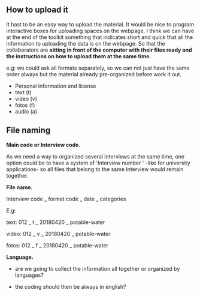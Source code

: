 ## How to upload it

It hast to be an easy way to upload the material. It would be nice to program interactive boxes for uploading spaces
on the webpage. I think we can have at the end of the toolkit something that indicates short and quick that all the information  to uploading the data is on the webpage.
So that the collaborators are **sitting in front of the computer with their files ready and the instructions on how to upload them at the same time.**

e.g: we could ask all formats separately, so we can not just have the same order always but the material already pre-organized before work it out.

* Personal information and license
* text  (t)
* video  (v)
* fotos  (f)
* audio  (a)


## File naming

**Main code or Interview code.**

As we need a way to organized several interviews at the same time, one option could be to have a system of
'Interview number ' -like for university applications- so all files that belong to the same Interview would remain together.


**File name.**

Interview code _ format code _ date _ categories

E.g:

text: 012 _ t _ 20180420 _ potable-water

video: 012 _ v _ 20180420 _ potable-water

fotos: 012 _ f _ 20180420 _ potable-water


**Language.**

* are we going to collect the information all together or organized by languages?

* the coding should then be always in english?
